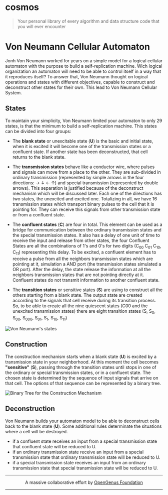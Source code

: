 # cosmos
> Your personal library of every algorithm and data structure code that you will ever encounter

# Von Neumann Cellular Automaton

Jonh Von Neumann worked for years on a simple model for a logical cellular automaton with the purpose to build a self-replication machine. Wich logical organization an automaton will need to be able to control itself in a way that it reproduces itself? To answer that, Von Neumann thought on logical operations and states with different objectives, capable to construct and deconstruct other states for their own. This lead to Von Neumann Cellular System.

## States

To maintain your simplicity, Von Neumann limited your automaton to only 29 states, is that the minimum to build a self-replication machine. This states can be divided into four groups:

 - The **blank state** or unexcitable state (**U**) is the basic and initial state, when it is excited it will become one of the transmission states or a confluent state. If another state has been deconstructed, that cell returns to the blank state.

 - The **transmission states** behave like a conductor wire, where pulses and signals can move from a place to the other. They are sub-divided in ordinary transmission (represented by simple arrows in the four directions: → ↓ ← ↑) and special transmission (represented by double arrows). This separation is justified because of the deconstruct mechanism which will be discussed later. Each one of the directions has two states, the unexcited and excited one. Totalizing in all, we have 16 transmission states which transport binary pulses to the cell that it is pointing for. They can receive this signals from other transmission state or from a confluent state.

 - The **confluent states** (**C**) are four in total. This element can be used as a bridge for communication between the ordinary transmission states and the special transmission states. It also has a delay of one unit of time to receive the input and release from other states, the four Confluent States are all the combinations of 1's and 0's for two digits (C<sub>00</sub> C<sub>01</sub> C<sub>10</sub>, C<sub>11</sub>) representing this delay. To be excited, a confluent element has to receive a pulse from all the neighbors transmission states which are pointing at it, simulation a AND port (the transmission states simulated a OR port). After the delay, the state release the information at all the neighbors transmission states that are not pointing directly at it. Confluent states do not transmit information to another confluent state.

 - The **transition states** or sensitive states (**S**) are using to construct all the others starting from a blank state. The output state are created according to the signals that cell receive during its transition process. So, to be able to create all the nine quiescent states (C00 and the unexcited transmission states) there are eight transition states (S, S<sub>0</sub>, S<sub>00</sub>, S<sub>000</sub>, S<sub>01</sub>, S<sub>1</sub>, S<sub>10</sub>, S<sub>11</sub>)

![Von Neumann's states](https://iq.opengenus.org/content/images/2019/02/States.png)

## Construction

The construction mechanism starts when a blank state (**U**) is excited by a transmission state in your neighborhood. At this moment the cell becomes **"sensitive"** (**S**), passing through the transition states until stops in one of the ordinary or special transmission states, or in a confluent state. The chosen state is determined by the sequence of input signals that arrive on that cell. The options of that sequence can be represented by a binary tree.

![Binary Tree for the Construction Mechanism](https://iq.opengenus.org/content/images/2019/02/ChoiceTree.png)

## Deconstruction

Von Neumann builds your automaton model to be able to deconstruct cells back to the blank state (**U**). Some additional rules determinate the situations where a cell will be destroyed.

 - if a confluent state receives an input from a special transmission state that confluent state will be reduced to U.
 - if an ordinary transmission state receive an input from a special transmission state that ordinary transmission state will be reduced to U.
 - if a special transmission state receives an input from an ordinary transmission state that special transmission state will be reduced to U.

---

<p align="center">
	A massive collaborative effort by <a href="https://github.com/OpenGenus/cosmos">OpenGenus Foundation</a> 
</p>

---

